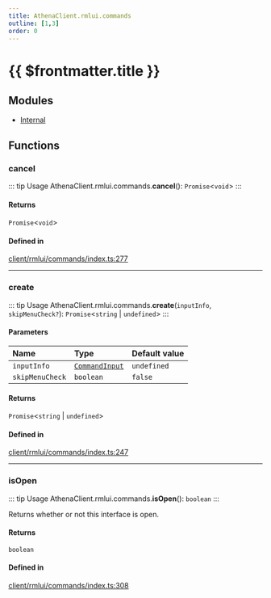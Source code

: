 ```yaml
---
title: AthenaClient.rmlui.commands
outline: [1,3]
order: 0
---
```


# {{ $frontmatter.title }}


## Modules

- [Internal](client_rmlui_commands_Internal.md)

## Functions

### cancel

::: tip Usage
AthenaClient.rmlui.commands.**cancel**(): `Promise`<`void`\>
:::

#### Returns

`Promise`<`void`\>

#### Defined in

[client/rmlui/commands/index.ts:277](https://github.com/Stuyk/altv-athena/blob/a06179b/src/core/client/rmlui/commands/index.ts#L277)

___

### create

::: tip Usage
AthenaClient.rmlui.commands.**create**(`inputInfo`, `skipMenuCheck?`): `Promise`<`string` \| `undefined`\>
:::

#### Parameters

| Name | Type | Default value |
| :------ | :------ | :------ |
| `inputInfo` | [`CommandInput`](../interfaces/client_rmlui_commands_Internal_CommandInput.md) | `undefined` |
| `skipMenuCheck` | `boolean` | `false` |

#### Returns

`Promise`<`string` \| `undefined`\>

#### Defined in

[client/rmlui/commands/index.ts:247](https://github.com/Stuyk/altv-athena/blob/a06179b/src/core/client/rmlui/commands/index.ts#L247)

___

### isOpen

::: tip Usage
AthenaClient.rmlui.commands.**isOpen**(): `boolean`
:::

Returns whether or not this interface is open.

#### Returns

`boolean`

#### Defined in

[client/rmlui/commands/index.ts:308](https://github.com/Stuyk/altv-athena/blob/a06179b/src/core/client/rmlui/commands/index.ts#L308)
